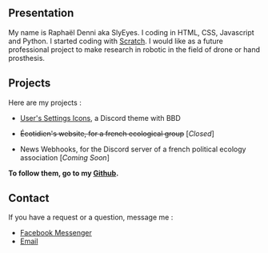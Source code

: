 ## Presentation

My name is Raphaël Denni aka SlyEyes. I coding in HTML, CSS, Javascript and Python. I started coding with [Scratch](https://scratch.mit.edu/users/SlyEyes/). I would like as a future professional project to make research in robotic in the field of drone or hand prosthesis.

## Projects

Here are my projects :
<ul>
  <li><p><a href="https://github.com/SlyEyes/Users_Settings_Icons">User's Settings Icons</a>, a Discord theme with BBD</p></li>
<li><p><strike>Écotidien's website, for a french ecological group</strike> [<i>Closed</i>]</p></li>
<li><p>News Webhooks, for the Discord server of a french political ecology association [<i>Coming Soon</i>]</p></li>
</ul>

**To follow them, go to my [Github](https://github.com/SlyEyes).**

## Contact

If you have a request or a question, message me :
- [Facebook Messenger](https://m.me/raph.denni/)
- [Email](mailto:raphoro.d@gmail.com)
